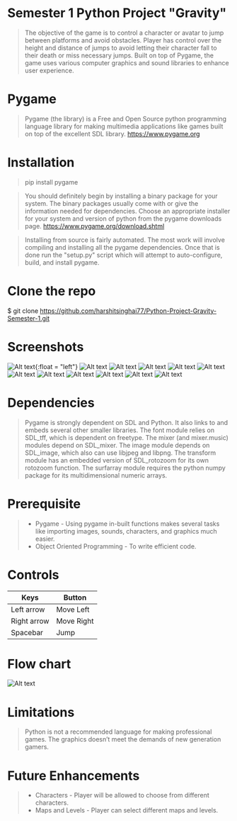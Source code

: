 # Semester 1 Python Project "Gravity"
> The objective of the game is to control a character or avatar to jump between platforms and avoid obstacles. Player has control over the height and distance of jumps to avoid letting their character fall to their death or miss necessary jumps. Built on top of Pygame, the game uses various computer graphics and sound libraries to enhance user experience.

# Pygame
> Pygame (the library) is a Free and Open Source python programming language library for making multimedia applications like games built on top of the excellent SDL library. https://www.pygame.org

# Installation
> pip install pygame

> You should definitely begin by installing a binary package for your system. The binary packages usually come with or give the information needed for dependencies. Choose an appropriate installer for your system and version of python from the pygame downloads page. https://www.pygame.org/download.shtml

> Installing from source is fairly automated. The most work will involve compiling and installing all the pygame dependencies. Once that is done run the "setup.py" script which will attempt to auto-configure, build, and install pygame.

# Clone the repo
 $ git clone https://github.com/harshitsinghai77/Python-Project-Gravity-Semester-1.git
 
# Screenshots
![Alt text](screenshots/gravity_5.png?raw=true){:float = "left"}
![Alt text](screenshots/gravity_6.png?raw=true)
![Alt text](screenshots/gravity_7.png?raw=true)
![Alt text](screenshots/gravity_8.png?raw=true)
![Alt text](screenshots/gravity_9.png?raw=true)
![Alt text](screenshots/gravity_10.png?raw=true)
![Alt text](screenshots/gravity_11.png?raw=true)
![Alt text](screenshots/gravity_12.png?raw=true)
![Alt text](screenshots/gravity_1.JPG?raw=true)
![Alt text](screenshots/gravity_2.JPG?raw=true)
![Alt text](screenshots/gravity_3.JPG?raw=true)
![Alt text](screenshots/gravity_4.JPG?raw=true)

# Dependencies
> Pygame is strongly dependent on SDL and Python. It also links to and embeds several other smaller libraries. The font module relies on SDL_tff, which is dependent on freetype. The mixer (and mixer.music) modules depend on SDL_mixer. The image module depends on SDL_image, which also can use libjpeg and libpng. The transform module has an embedded version of SDL_rotozoom for its own rotozoom function. The surfarray module requires the python numpy package for its multidimensional numeric arrays.

 # Prerequisite
 > * Pygame - Using pygame in-built functions makes several tasks like importing images, sounds, characters, and graphics much easier.
 > * Object Oriented Programming - To write efficient code. 
 
 # Controls
 Keys | Button
------------ | -------------
Left arrow | Move Left
Right arrow | Move Right
Spacebar | Jump
 
 # Flow chart
 ![Alt text](/screenshots/flowchart.png?raw=true "Gravity Flow Chart")

# Limitations
> Python is not a recommended language for making professional games. The graphics doesn’t meet the demands of new generation gamers.

# Future Enhancements
> * Characters - Player will be allowed to choose from different characters.
> * Maps and Levels - Player can select different maps and levels.
  
  



